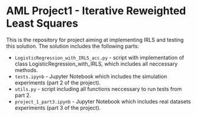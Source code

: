 # AML Project1 - Iterative Reweighted Least Squares

This is the repository for project aiming at implementing IRLS and testing this solution. The solution includes the following parts:
* `LogisticRegression_with_IRLS_acc.py` - script with implementation of class LogisticRegression_with_IRLS, which includes all neccessary methods.
* `tests.ipynb` - Jupyter Notebook which includes the simulation experiments (part 2 of the project).
* `utils.py` - script including all functions neccessary to run tests from part 2.
* `project_1_part3.ipynb` - Jupyter Notebook which includes real datasets experiments (part 3 of the project).
